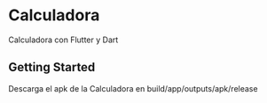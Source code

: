 # Calculadora

Calculadora con Flutter y Dart

## Getting Started

Descarga el apk de la Calculadora en build/app/outputs/apk/release
